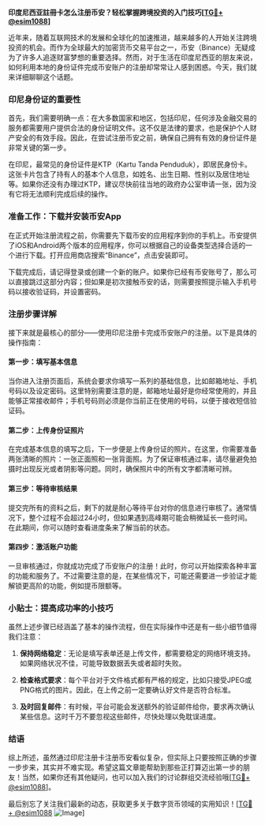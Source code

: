 **印度尼西亚註冊卡怎么注册币安？轻松掌握跨境投资的入门技巧[[TG💪+ @esim1088](https://t.me/s/esim1088)]**

近年来，随着互联网技术的发展和全球化的加速推进，越来越多的人开始关注跨境投资的机会。而作为全球最大的加密货币交易平台之一，币安（Binance）无疑成为了许多人追逐财富梦想的重要选择。然而，对于生活在印度尼西亚的朋友来说，如何利用本地的身份证件完成币安账户的注册却常常让人感到困惑。今天，我们就来详细聊聊这个话题。

### 印尼身份证的重要性

首先，我们需要明确一点：在大多数国家和地区，包括印尼，任何涉及金融交易的服务都需要用户提供合法的身份证明文件。这不仅是法律的要求，也是保护个人财产安全的有效手段。因此，在尝试注册币安之前，确保自己拥有有效的身份证件是非常关键的第一步。

在印尼，最常见的身份证件是KTP（Kartu Tanda Penduduk），即居民身份卡。这张卡片包含了持有人的基本个人信息，如姓名、出生日期、性别以及居住地址等。如果你还没有办理过KTP，建议尽快前往当地的政府办公室申请一张，因为没有它将无法顺利完成后续的操作。

### 准备工作：下载并安装币安App

在正式开始注册流程之前，你需要先下载币安的应用程序到你的手机上。币安提供了iOS和Android两个版本的应用程序，你可以根据自己的设备类型选择合适的一个进行下载。打开应用商店搜索“Binance”，点击安装即可。

下载完成后，请记得登录或创建一个新的账户。如果你已经有币安账号了，那么可以直接跳过这部分内容；但如果是初次接触币安的话，则需要按照提示输入手机号码以接收验证码，并设置密码。

### 注册步骤详解

接下来就是最核心的部分——使用印尼注册卡完成币安账户的注册。以下是具体的操作指南：

#### 第一步：填写基本信息
当你进入注册页面后，系统会要求你填写一系列的基础信息，比如邮箱地址、手机号码以及设定密码。这里特别需要注意的是，邮箱地址最好是你经常使用的，并且能够正常接收邮件；手机号码则必须是你当前正在使用的号码，以便于接收短信验证码。

#### 第二步：上传身份证照片
在完成基本信息的填写之后，下一步便是上传身份证的照片。在这里，你需要准备两张清晰的照片：一张正面照和一张背面照。为了保证审核通过率，请尽量避免拍摄时出现反光或者阴影等问题。同时，确保照片中的所有文字都清晰可辨。

#### 第三步：等待审核结果
提交完所有的资料之后，剩下的就是耐心等待平台对你的信息进行审核了。通常情况下，整个过程不会超过24小时，但如果遇到高峰期可能会稍微延长一些时间。在此期间，你可以随时查看进度条来了解当前的状态。

#### 第四步：激活账户功能
一旦审核通过，你就成功完成了币安账户的注册！此时，你可以开始探索各种丰富的功能和服务了。不过需要注意的是，在某些情况下，可能还需要进一步验证才能解锁更高阶的功能，例如提币限额等。

### 小贴士：提高成功率的小技巧

虽然上述步骤已经涵盖了基本的操作流程，但在实际操作中还是有一些小细节值得我们注意：

1. **保持网络稳定**：无论是填写表单还是上传文件，都需要稳定的网络环境支持。如果网络状况不佳，可能导致数据丢失或者超时失败。
   
2. **检查格式要求**：每个平台对于文件格式都有严格的规定，比如只接受JPEG或PNG格式的图片。因此，在上传之前一定要确认好文件是否符合标准。

3. **及时回复邮件**：有时候，平台可能会发送额外的验证邮件给你，要求再次确认某些信息。这时千万不要忽视这些邮件，尽快处理以免耽误进度。

### 结语

综上所述，虽然通过印尼注册卡注册币安看似复杂，但实际上只要按照正确的步骤一步步来，其实并不难实现。希望这篇文章能帮助到那些正打算迈出第一步的朋友！当然，如果你还有其他疑问，也可以加入我们的讨论群组交流经验哦[[TG💪+ @esim1088](https://t.me/s/esim1088)]。

最后别忘了关注我们最新的动态，获取更多关于数字货币领域的实用知识！[[TG💪+ @esim1088](https://t.me/s/esim1088) ![Image](https://i.postimg.cc/4NQfJmqS/Snipaste-2025-05-13-00-14-12.png)]